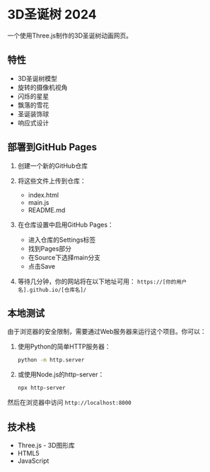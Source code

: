 # 3D圣诞树 2024

一个使用Three.js制作的3D圣诞树动画网页。

## 特性

- 3D圣诞树模型
- 旋转的摄像机视角
- 闪烁的星星
- 飘落的雪花
- 圣诞装饰球
- 响应式设计

## 部署到GitHub Pages

1. 创建一个新的GitHub仓库

2. 将这些文件上传到仓库：
   - index.html
   - main.js
   - README.md

3. 在仓库设置中启用GitHub Pages：
   - 进入仓库的Settings标签
   - 找到Pages部分
   - 在Source下选择main分支
   - 点击Save

4. 等待几分钟，你的网站将在以下地址可用：
   `https://[你的用户名].github.io/[仓库名]/`

## 本地测试

由于浏览器的安全限制，需要通过Web服务器来运行这个项目。你可以：

1. 使用Python的简单HTTP服务器：
   ```bash
   python -m http.server
   ```

2. 或使用Node.js的http-server：
   ```bash
   npx http-server
   ```

然后在浏览器中访问 `http://localhost:8000`

## 技术栈

- Three.js - 3D图形库
- HTML5
- JavaScript 